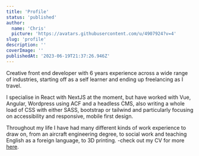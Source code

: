 ```yaml
---
title: 'Profile'
status: 'published'
author:
  name: 'Chris'
  picture: 'https://avatars.githubusercontent.com/u/4907924?v=4'
slug: 'profile'
description: ''
coverImage: ''
publishedAt: '2023-06-19T21:37:26.946Z'
---
```


Creative front end developer with 6 years experience across a wide range of industries, starting off as a self learner and ending up freelancing as I travel.

I specialise in React with NextJS at the moment, but have worked with Vue, Angular, Wordpress using ACF and a headless CMS, also writing a whole load of CSS with either SASS, bootstrap or tailwind and particularly focusing on accessibility and responsive, mobile first design.

Throughout my life I have had many different kinds of work experience to draw on, from an aircraft engineering degree, to social work and teaching English as a foreign language, to 3D printing. -check out my CV for more [here](https://docs.google.com/document/d/1WO9DTH1gGcrrJKiIwlCtmu4ipBeE-W42/export?format=pdf).

